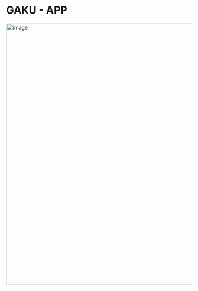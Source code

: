# GAKU - APP

<img width="1200" height="708" alt="image" src="https://github.com/user-attachments/assets/754a3fd1-5a3f-4478-86ec-a3231614a261" />
